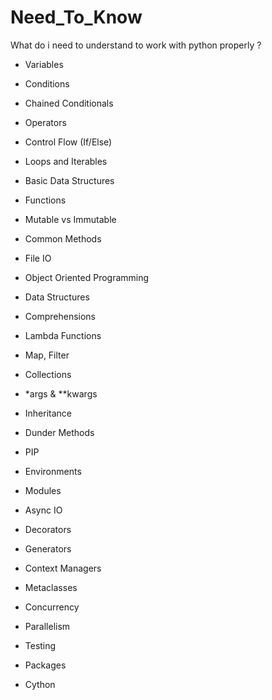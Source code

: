 # Need_To_Know
What do i need to understand to work with python properly ?

- Variables
- Conditions
- Chained Conditionals
- Operators
- Control Flow (If/Else)
- Loops and Iterables
- Basic Data Structures
- Functions
- Mutable vs Immutable
- Common Methods
- File IO

- Object Oriented Programming
- Data Structures
- Comprehensions 
- Lambda Functions
- Map, Filter
- Collections
- *args & **kwargs
- Inheritance
- Dunder Methods
- PIP
- Environments
- Modules
- Async IO

- Decorators
- Generators 
- Context Managers
- Metaclasses
- Concurrency 
- Parallelism 
- Testing
- Packages
- Cython
